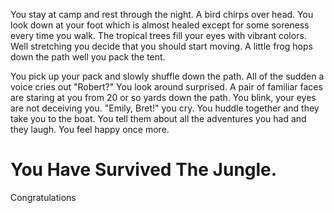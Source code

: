 You stay at camp and rest through the night. A bird chirps over head. You look down at your foot which is almost healed except for some soreness every time you walk. The tropical trees fill your eyes with vibrant colors. Well stretching you decide that you should start moving. A little frog hops down the path well you pack the tent.

You pick up your pack and slowly shuffle down the path. All of the sudden a
voice cries out "Robert?" You look around surprised. A pair of familiar faces
are staring at you from 20 or so yards down the path. You blink, your eyes are
not deceiving you. "Emily, Bret!" you cry. You huddle together and they take you
to the boat. You tell them about all the adventures you had and they laugh. You
feel happy once more.

# You Have Survived The Jungle.
Congratulations 
